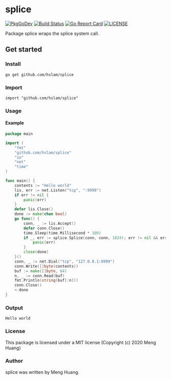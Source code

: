 # splice
[![PkgGoDev](https://pkg.go.dev/badge/github.com/hslam/splice)](https://pkg.go.dev/github.com/hslam/splice)
[![Build Status](https://github.com/hslam/splice/workflows/build/badge.svg)](https://github.com/hslam/splice/actions)
[![Go Report Card](https://goreportcard.com/badge/github.com/hslam/splice)](https://goreportcard.com/report/github.com/hslam/splice)
[![LICENSE](https://img.shields.io/github/license/hslam/splice.svg?style=flat-square)](https://github.com/hslam/splice/blob/master/LICENSE)

Package splice wraps the splice system call.

## Get started

### Install
```
go get github.com/hslam/splice
```
### Import
```
import "github.com/hslam/splice"
```
### Usage
#### Example
```go
package main

import (
	"fmt"
	"github.com/hslam/splice"
	"io"
	"net"
	"time"
)

func main() {
	contents := "Hello world"
	lis, err := net.Listen("tcp", ":9999")
	if err != nil {
		panic(err)
	}
	defer lis.Close()
	done := make(chan bool)
	go func() {
		conn, _ := lis.Accept()
		defer conn.Close()
		time.Sleep(time.Millisecond * 100)
		if _, err := splice.Splice(conn, conn, 1024); err != nil && err != io.EOF {
			panic(err)
		}
		close(done)
	}()
	conn, _ := net.Dial("tcp", "127.0.0.1:9999")
	conn.Write([]byte(contents))
	buf := make([]byte, 64)
	n, _ := conn.Read(buf)
	fmt.Println(string(buf[:n]))
	conn.Close()
	<-done
}
```

### Output
```
Hello world
```

### License
This package is licensed under a MIT license (Copyright (c) 2020 Meng Huang)


### Author
splice was written by Meng Huang.


